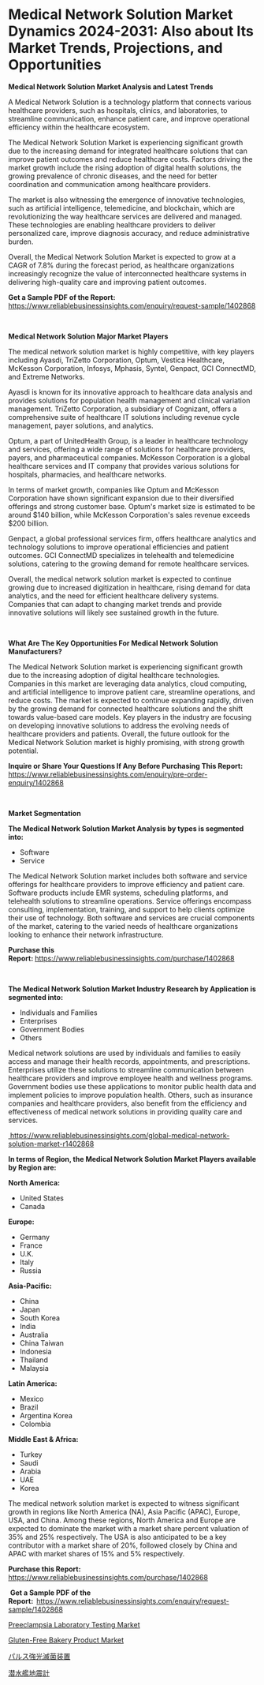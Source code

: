 <p><h1>Medical Network Solution Market Dynamics 2024-2031: Also about Its Market Trends, Projections, and Opportunities</h1></p><p><strong>Medical Network Solution Market Analysis and Latest Trends</strong></p>
<p><p>A Medical Network Solution is a technology platform that connects various healthcare providers, such as hospitals, clinics, and laboratories, to streamline communication, enhance patient care, and improve operational efficiency within the healthcare ecosystem.</p><p>The Medical Network Solution Market is experiencing significant growth due to the increasing demand for integrated healthcare solutions that can improve patient outcomes and reduce healthcare costs. Factors driving the market growth include the rising adoption of digital health solutions, the growing prevalence of chronic diseases, and the need for better coordination and communication among healthcare providers.</p><p>The market is also witnessing the emergence of innovative technologies, such as artificial intelligence, telemedicine, and blockchain, which are revolutionizing the way healthcare services are delivered and managed. These technologies are enabling healthcare providers to deliver personalized care, improve diagnosis accuracy, and reduce administrative burden.</p><p>Overall, the Medical Network Solution Market is expected to grow at a CAGR of 7.8% during the forecast period, as healthcare organizations increasingly recognize the value of interconnected healthcare systems in delivering high-quality care and improving patient outcomes.</p></p>
<p><strong>Get a Sample PDF of the Report:&nbsp;</strong> <a href="https://www.reliablebusinessinsights.com/enquiry/request-sample/1402868">https://www.reliablebusinessinsights.com/enquiry/request-sample/1402868</a></p>
<p>&nbsp;</p>
<p><strong>Medical Network Solution Major Market Players</strong></p>
<p><p>The medical network solution market is highly competitive, with key players including Ayasdi, TriZetto Corporation, Optum, Vestica Healthcare, McKesson Corporation, Infosys, Mphasis, Syntel, Genpact, GCI ConnectMD, and Extreme Networks.</p><p>Ayasdi is known for its innovative approach to healthcare data analysis and provides solutions for population health management and clinical variation management. TriZetto Corporation, a subsidiary of Cognizant, offers a comprehensive suite of healthcare IT solutions including revenue cycle management, payer solutions, and analytics.</p><p>Optum, a part of UnitedHealth Group, is a leader in healthcare technology and services, offering a wide range of solutions for healthcare providers, payers, and pharmaceutical companies. McKesson Corporation is a global healthcare services and IT company that provides various solutions for hospitals, pharmacies, and healthcare networks.</p><p>In terms of market growth, companies like Optum and McKesson Corporation have shown significant expansion due to their diversified offerings and strong customer base. Optum's market size is estimated to be around $140 billion, while McKesson Corporation's sales revenue exceeds $200 billion.</p><p>Genpact, a global professional services firm, offers healthcare analytics and technology solutions to improve operational efficiencies and patient outcomes. GCI ConnectMD specializes in telehealth and telemedicine solutions, catering to the growing demand for remote healthcare services.</p><p>Overall, the medical network solution market is expected to continue growing due to increased digitization in healthcare, rising demand for data analytics, and the need for efficient healthcare delivery systems. Companies that can adapt to changing market trends and provide innovative solutions will likely see sustained growth in the future.</p></p>
<p>&nbsp;</p>
<p><strong>What Are The Key Opportunities For Medical Network Solution Manufacturers?</strong></p>
<p><p>The Medical Network Solution market is experiencing significant growth due to the increasing adoption of digital healthcare technologies. Companies in this market are leveraging data analytics, cloud computing, and artificial intelligence to improve patient care, streamline operations, and reduce costs. The market is expected to continue expanding rapidly, driven by the growing demand for connected healthcare solutions and the shift towards value-based care models. Key players in the industry are focusing on developing innovative solutions to address the evolving needs of healthcare providers and patients. Overall, the future outlook for the Medical Network Solution market is highly promising, with strong growth potential.</p></p>
<p><strong>Inquire or Share Your Questions If Any Before Purchasing This Report:</strong> <a href="https://www.reliablebusinessinsights.com/enquiry/pre-order-enquiry/1402868">https://www.reliablebusinessinsights.com/enquiry/pre-order-enquiry/1402868</a></p>
<p>&nbsp;</p>
<p><strong>Market Segmentation</strong></p>
<p><strong>The Medical Network Solution Market Analysis by types is segmented into:</strong></p>
<p><ul><li>Software</li><li>Service</li></ul></p>
<p><p>The Medical Network Solution market includes both software and service offerings for healthcare providers to improve efficiency and patient care. Software products include EMR systems, scheduling platforms, and telehealth solutions to streamline operations. Service offerings encompass consulting, implementation, training, and support to help clients optimize their use of technology. Both software and services are crucial components of the market, catering to the varied needs of healthcare organizations looking to enhance their network infrastructure.</p></p>
<p><strong>Purchase this Report:&nbsp;</strong><a href="https://www.reliablebusinessinsights.com/purchase/1402868">https://www.reliablebusinessinsights.com/purchase/1402868</a></p>
<p>&nbsp;</p>
<p><strong>The Medical Network Solution Market Industry Research by Application is segmented into:</strong></p>
<p><ul><li>Individuals and Families</li><li>Enterprises</li><li>Government Bodies</li><li>Others</li></ul></p>
<p><p>Medical network solutions are used by individuals and families to easily access and manage their health records, appointments, and prescriptions. Enterprises utilize these solutions to streamline communication between healthcare providers and improve employee health and wellness programs. Government bodies use these applications to monitor public health data and implement policies to improve population health. Others, such as insurance companies and healthcare providers, also benefit from the efficiency and effectiveness of medical network solutions in providing quality care and services.</p></p>
<p><a href="https://www.reliablebusinessinsights.com/global-medical-network-solution-market-r1402868">&nbsp;https://www.reliablebusinessinsights.com/global-medical-network-solution-market-r1402868</a></p>
<p><strong>In terms of Region, the Medical Network Solution Market Players available by Region are:</strong></p>
<p>
    <p> <strong> North America: </strong>
        <ul>
            <li>United States</li>
            <li>Canada</li>
        </ul>
        </p> 
    <p> <strong> Europe: </strong>
        <ul>
            <li>Germany</li>
            <li>France</li>
            <li>U.K.</li>
            <li>Italy</li>
            <li>Russia</li>
        </ul>
        </p> 
    <p> <strong> Asia-Pacific: </strong>
        <ul>
            <li>China</li>
            <li>Japan</li>
            <li>South Korea</li>
            <li>India</li>
            <li>Australia</li>
            <li>China Taiwan</li>
            <li>Indonesia</li>
            <li>Thailand</li>
            <li>Malaysia</li>
        </ul>
        </p> 
    <p> <strong> Latin America: </strong>
        <ul>
            <li>Mexico</li>
            <li>Brazil</li>
            <li>Argentina Korea</li>
            <li>Colombia</li>
        </ul>
        </p> 
    <p> <strong> Middle East & Africa: </strong>
        <ul>
            <li>Turkey</li>
            <li>Saudi</li>
            <li>Arabia</li>
            <li>UAE</li>
            <li>Korea</li>
        </ul>
    </p>
    </p>
<p><p>The medical network solution market is expected to witness significant growth in regions like North America (NA), Asia Pacific (APAC), Europe, USA, and China. Among these regions, North America and Europe are expected to dominate the market with a market share percent valuation of 35% and 25% respectively. The USA is also anticipated to be a key contributor with a market share of 20%, followed closely by China and APAC with market shares of 15% and 5% respectively.</p></p>
<p><strong>Purchase this Report: </strong><a href="https://www.reliablebusinessinsights.com/purchase/1402868">https://www.reliablebusinessinsights.com/purchase/1402868</a></p>
<p>&nbsp;<strong>Get a Sample PDF of the Report:&nbsp;&nbsp;</strong><a href="https://www.reliablebusinessinsights.com/enquiry/request-sample/1402868">https://www.reliablebusinessinsights.com/enquiry/request-sample/1402868</a></p>
<p><strong></strong></p>
<p><p><a href="https://github.com/CliffMedina6/Market-Research-Report-List-5/blob/main/preeclampsia-laboratory-testing-market.md">Preeclampsia Laboratory Testing Market</a></p><p><a href="https://github.com/zcbxbnir25/Market-Research-Report-List-1/blob/main/gluten-free-bakery-product-market.md">Gluten-Free Bakery Product Market</a></p><p><a href="https://github.com/KaliMetz2023/Market-Research-Report-List-1/blob/main/6692651114161.md">パルス強光滅菌装置</a></p><p><a href="https://github.com/JoanaNitzsche/Market-Research-Report-List-1/blob/main/5860166114160.md">潜水艦地震計</a></p></p>